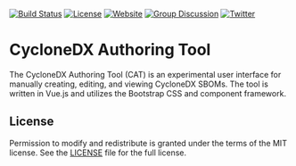 [![Build Status](https://github.com/CycloneDX/cyclonedx-authoring-tool/workflows/Node%20CI/badge.svg)](https://github.com/CycloneDX/cyclonedx-authoring-tool/actions?workflow=Node+CI)
[![License](https://img.shields.io/badge/license-Apache%202.0-brightgreen.svg)][License]
[![Website](https://img.shields.io/badge/https://-cyclonedx.org-blue.svg)](https://cyclonedx.org/)
[![Group Discussion](https://img.shields.io/badge/discussion-groups.io-blue.svg)](https://groups.io/g/CycloneDX)
[![Twitter](https://img.shields.io/twitter/url/http/shields.io.svg?style=social&label=Follow)](https://twitter.com/CycloneDX_Spec)

# CycloneDX Authoring Tool

The CycloneDX Authoring Tool (CAT) is an experimental user interface for manually creating, editing, and viewing CycloneDX SBOMs. The tool is written in Vue.js and utilizes the Bootstrap CSS and component framework.



## License

Permission to modify and redistribute is granted under the terms of the MIT license. See the [LICENSE] file for the full license.

[License]: https://github.com/CycloneDX/cyclonedx-authoring-tool/blob/master/LICENSE
